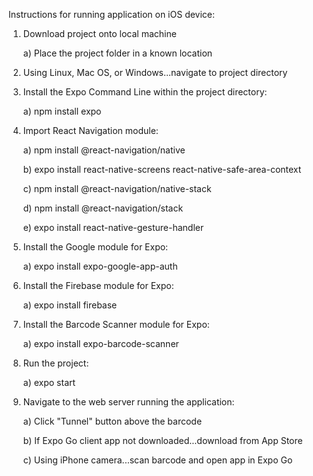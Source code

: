 Instructions for running application on iOS device:

1) Download project onto local machine
  
    a) Place the project folder in a known location 

2) Using Linux, Mac OS, or Windows...navigate to project directory

3) Install the Expo Command Line within the project directory:

    a) npm install expo
 
4) Import React Navigation module:
  
    a) npm install @react-navigation/native
    
    b) expo install react-native-screens react-native-safe-area-context
    
    c) npm install @react-navigation/native-stack
    
    d) npm install @react-navigation/stack
    
    e) expo install react-native-gesture-handler

5) Install the Google module for Expo:

    a) expo install expo-google-app-auth
    
6) Install the Firebase module for Expo:

    a) expo install firebase
    
7) Install the Barcode Scanner module for Expo:

    a) expo install expo-barcode-scanner
    
8) Run the project:

    a) expo start 
    
9) Navigate to the web server running the application:
    
    a) Click "Tunnel" button above the barcode 
    
    b) If Expo Go client app not downloaded...download from App Store
    
    c) Using iPhone camera...scan barcode and open app in Expo Go 
